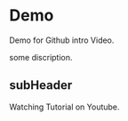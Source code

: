 # Demo
Demo for Github intro Video.

some discription.

## subHeader 

Watching Tutorial on Youtube.
